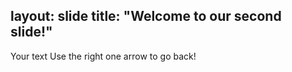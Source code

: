 layout: slide
title: "Welcome to our second slide!"
---
Your text
Use the right one arrow to go back!
